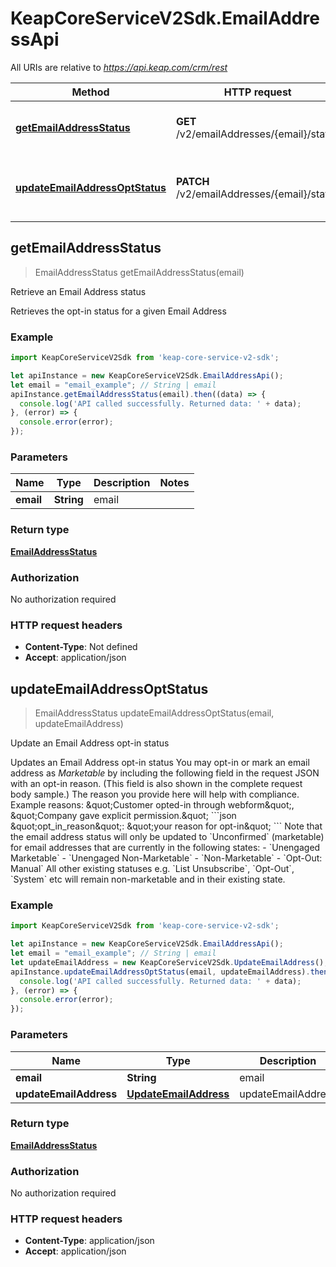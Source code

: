 # KeapCoreServiceV2Sdk.EmailAddressApi

All URIs are relative to *https://api.keap.com/crm/rest*

Method | HTTP request | Description
------------- | ------------- | -------------
[**getEmailAddressStatus**](EmailAddressApi.md#getEmailAddressStatus) | **GET** /v2/emailAddresses/{email}/status | Retrieve an Email Address status
[**updateEmailAddressOptStatus**](EmailAddressApi.md#updateEmailAddressOptStatus) | **PATCH** /v2/emailAddresses/{email}/status | Update an Email Address opt-in status



## getEmailAddressStatus

> EmailAddressStatus getEmailAddressStatus(email)

Retrieve an Email Address status

Retrieves the opt-in status for a given Email Address

### Example

```javascript
import KeapCoreServiceV2Sdk from 'keap-core-service-v2-sdk';

let apiInstance = new KeapCoreServiceV2Sdk.EmailAddressApi();
let email = "email_example"; // String | email
apiInstance.getEmailAddressStatus(email).then((data) => {
  console.log('API called successfully. Returned data: ' + data);
}, (error) => {
  console.error(error);
});

```

### Parameters


Name | Type | Description  | Notes
------------- | ------------- | ------------- | -------------
 **email** | **String**| email | 

### Return type

[**EmailAddressStatus**](EmailAddressStatus.md)

### Authorization

No authorization required

### HTTP request headers

- **Content-Type**: Not defined
- **Accept**: application/json


## updateEmailAddressOptStatus

> EmailAddressStatus updateEmailAddressOptStatus(email, updateEmailAddress)

Update an Email Address opt-in status

Updates an Email Address opt-in status  You may opt-in or mark an email address as _Marketable_ by including the following field in the request JSON with an opt-in reason. (This field is also shown in the complete request body sample.) The reason you provide here will help with compliance. Example reasons: \&quot;Customer opted-in through webform\&quot;, \&quot;Company gave explicit permission.\&quot;  &#x60;&#x60;&#x60;json \&quot;opt_in_reason\&quot;: \&quot;your reason for opt-in\&quot; &#x60;&#x60;&#x60; Note that the email address status will only be updated to &#x60;Unconfirmed&#x60; (marketable) for email addresses that are currently in the following states: - &#x60;Unengaged Marketable&#x60; - &#x60;Unengaged Non-Marketable&#x60; - &#x60;Non-Marketable&#x60; - &#x60;Opt-Out: Manual&#x60;  All other existing statuses e.g. &#x60;List Unsubscribe&#x60;, &#x60;Opt-Out&#x60;, &#x60;System&#x60; etc will remain non-marketable and in their existing state.

### Example

```javascript
import KeapCoreServiceV2Sdk from 'keap-core-service-v2-sdk';

let apiInstance = new KeapCoreServiceV2Sdk.EmailAddressApi();
let email = "email_example"; // String | email
let updateEmailAddress = new KeapCoreServiceV2Sdk.UpdateEmailAddress(); // UpdateEmailAddress | updateEmailAddress
apiInstance.updateEmailAddressOptStatus(email, updateEmailAddress).then((data) => {
  console.log('API called successfully. Returned data: ' + data);
}, (error) => {
  console.error(error);
});

```

### Parameters


Name | Type | Description  | Notes
------------- | ------------- | ------------- | -------------
 **email** | **String**| email | 
 **updateEmailAddress** | [**UpdateEmailAddress**](UpdateEmailAddress.md)| updateEmailAddress | 

### Return type

[**EmailAddressStatus**](EmailAddressStatus.md)

### Authorization

No authorization required

### HTTP request headers

- **Content-Type**: application/json
- **Accept**: application/json

